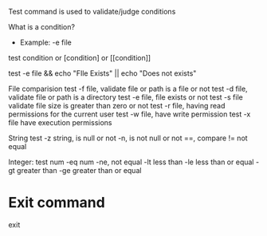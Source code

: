 Test command is used to validate/judge conditions

What is a condition?
  - Example: -e file

test condition or [condition] or [[condition]]

test -e file && echo "FIle Exists" || echo "Does not exists"


File comparision
test -f file, validate file or path is a file or not
test -d file, validate file or path is a directory
test -e file, file exists or not
test -s file validate file size is greater than zero or not
test -r file, having read permissions for the current user
test -w file, have write permission
test -x file have execution permissions

String
test -z string, is null or not
-n, is not null or not
==, compare
!= not equal

Integer:
test num -eq num
-ne, not equal
-lt less than
-le less than or equal
-gt greater than
-ge greater than or equal

# Exit command
exit

